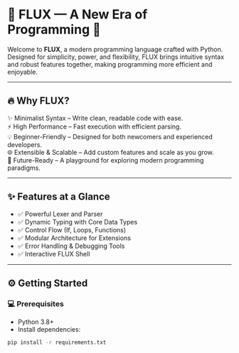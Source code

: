 # 🌟 FLUX — A New Era of Programming 🚀

Welcome to **FLUX**, a modern programming language crafted with Python.  
Designed for simplicity, power, and flexibility, FLUX brings intuitive syntax  
and robust features together, making programming more efficient and enjoyable.

---

## 🔥 Why FLUX?  
✨ Minimalist Syntax – Write clean, readable code with ease.  
⚡ High Performance – Fast execution with efficient parsing.  
💡 Beginner-Friendly – Designed for both newcomers and experienced developers.  
🌐 Extensible & Scalable – Add custom features and scale as you grow.  
🎯 Future-Ready – A playground for exploring modern programming paradigms.

---

## ✨ Features at a Glance  
- ✅ Powerful Lexer and Parser  
- ✅ Dynamic Typing with Core Data Types  
- ✅ Control Flow (If, Loops, Functions)  
- ✅ Modular Architecture for Extensions  
- ✅ Error Handling & Debugging Tools  
- ✅ Interactive FLUX Shell  

---

## ⚙️ Getting Started  

### 💻 Prerequisites  
- Python 3.8+  
- Install dependencies:  
```bash
pip install -r requirements.txt
